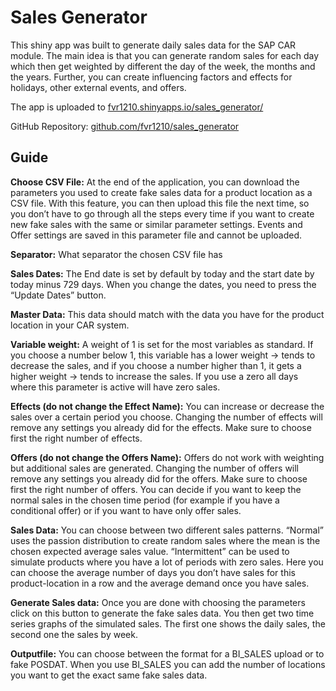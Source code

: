 <p><h1>Sales Generator</h1></p>

<p>This shiny app was built to generate daily sales data for the SAP CAR module. The main idea is that you can generate random sales for each day which then get weighted by different the day of the week, the months and the years. Further, you can create influencing factors and effects for holidays, other external events, and offers.</p>

<p>The app is uploaded to <a href="https://fvr1210.shinyapps.io/sales_generator/" target="_blank">fvr1210.shinyapps.io/sales_generator/</a></p>
<p>GitHub Repository: <a href="https://github.com/fvr1210/sales_generator" target="_blank">github.com/fvr1210/sales_generator</a></p>

<h2>Guide</h2>

<p><strong>Choose CSV File:</strong> At the end of the application, you can download the parameters you used to create fake sales data for a product location as a CSV file. With this feature, you can then upload this file the next time, so you don’t have to go through all the steps every time if you want to create new fake sales with the same or similar parameter settings. Events and Offer settings are saved in this parameter file and cannot be uploaded.</p>

<p><strong>Separator:</strong> What separator the chosen CSV file has</p>

<p><strong>Sales Dates:</strong> The End date is set by default by today and the start date by today minus 729 days. When you change the dates, you need to press the “Update Dates” button.</p>

<p><strong>Master Data:</strong> This data should match with the data you have for the product location in your CAR system.</p>

<p><strong>Variable weight:</strong> A weight of 1 is set for the most variables as standard. If you choose a number below 1, this variable has a lower weight -> tends to decrease the sales, and if you choose a number higher than 1, it gets a higher weight -> tends to increase the sales. If you use a zero all days where this parameter is active will have zero sales.</p>

<p><strong>Effects (do not change the Effect Name):</strong> You can increase or decrease the sales over a certain period you choose. Changing the number of effects will remove any settings you already did for the effects. Make sure to choose first the right number of effects.</p>

<p><strong>Offers (do not change the Offers Name):</strong> Offers do not work with weighting but additional sales are generated. Changing the number of offers will remove any settings you already did for the offers. Make sure to choose first the right number of offers. You can decide if you want to keep the normal sales in the chosen time period (for example if you have a conditional offer) or if you want to have only offer sales.</p>

<p><strong>Sales Data:</strong> You can choose between two different sales patterns. “Normal” uses the passion distribution to create random sales where the mean is the chosen expected average sales value. “Intermittent” can be used to simulate products where you have a lot of periods with zero sales. Here you can choose the average number of days you don’t have sales for this product-location in a row and the average demand once you have sales.</p>

<p><strong>Generate Sales data:</strong> Once you are done with choosing the parameters click on this button to generate the fake sales data. You then get two time series graphs of the simulated sales. The first one shows the daily sales, the second one the sales by week.</p>

<p><strong>Outputfile:</strong> You can choose between the format for a BI_SALES upload or to fake POSDAT. When you use BI_SALES you can add the number of locations you want to get the exact same fake sales data.</p>
